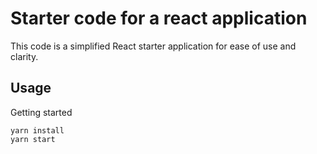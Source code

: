 # Starter code for a react application

This code is a simplified React starter application for ease of use and clarity.

## Usage

Getting started
```
yarn install
yarn start
```
